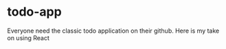 # todo-app
Everyone need the classic todo application on their github. Here is my take on using React
